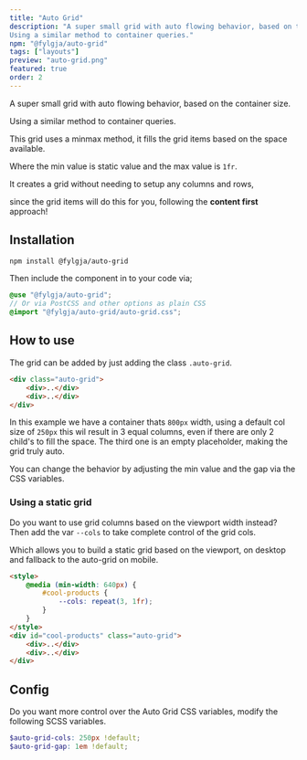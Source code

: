 ```yaml
---
title: "Auto Grid"
description: "A super small grid with auto flowing behavior, based on the container size.
Using a similar method to container queries."
npm: "@fylgja/auto-grid"
tags: ["layouts"]
preview: "auto-grid.png"
featured: true
order: 2
---
```


A super small grid with auto flowing behavior, based on the container size.

Using a similar method to container queries.

This grid uses a minmax method,
it fills the grid items based on the space available.

Where the min value is static value and the max value is `1fr`.

It creates a grid without needing to setup any columns and rows,

since the grid items will do this for you, following the **content first** approach!

## Installation

```bash
npm install @fylgja/auto-grid
```

Then include the component in to your code via;

```scss
@use "@fylgja/auto-grid";
// Or via PostCSS and other options as plain CSS
@import "@fylgja/auto-grid/auto-grid.css";
```

## How to use

The grid can be added by just adding the class `.auto-grid`.

```html
<div class="auto-grid">
    <div>..</div>
    <div>..</div>
</div>
```

In this example we have a container thats `800px` width,
using a default col size of `250px` this wil result in 3 equal columns, 
even if there are only 2 child's to fill the space.
The third one is an empty placeholder, making the grid truly auto.

You can change the behavior by adjusting the min value and the gap via the CSS variables.

### Using a static grid

Do you want to use grid columns based on the viewport width instead?<br>
Then add the var `--cols` to take complete control of the grid cols.

Which allows you to build a static grid based on the viewport,
on desktop and fallback to the auto-grid on mobile.


```html
<style>
    @media (min-width: 640px) {
        #cool-products {
            --cols: repeat(3, 1fr);
        }
    }
</style>
<div id="cool-products" class="auto-grid">
    <div>..</div>
    <div>..</div>
</div>
```

## Config

Do you want more control over the Auto Grid CSS variables,
modify the following SCSS variables.

```scss
$auto-grid-cols: 250px !default;
$auto-grid-gap: 1em !default;
```
